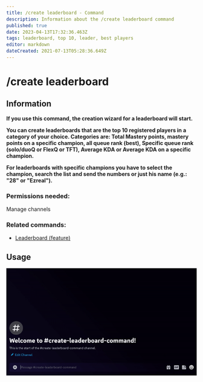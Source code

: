 ```yaml
---
title: /create leaderboard - Command
description: Information about the /create leaderboard command
published: true
date: 2023-04-13T17:32:36.463Z
tags: leaderboard, top 10, leader, best players
editor: markdown
dateCreated: 2021-07-13T05:28:36.649Z
---
```


# /create leaderboard

## Information

**If you use this command, the creation wizard for a leaderboard will start.**

**You can create leaderboards that are the top 10 registered players in a category of your choice. Categories are: Total Mastery points, mastery points on a specific champion, all queue rank (best), Specific queue rank (solo/duoQ or FlexQ or TFT), Average KDA or Average KDA on a specific champion.**

**For leaderboards with specific champions you have to select the champion, search the list and send the numbers or just his name (e.g.: "28" or "Ezreal").**

### Permissions needed: 

Manage channels

### Related commands:

-   [Leaderboard (feature)](/en/features/leaderboards/)

## Usage

![](/new_create_leaderboard.gif)